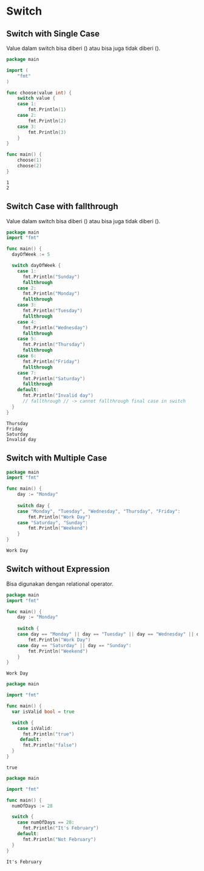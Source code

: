 # Switch

## Switch with Single Case

Value dalam switch bisa diberi () atau bisa juga tidak diberi ().

```go
package main

import (
    "fmt"
)

func choose(value int) {
	switch value {
	case 1:
		fmt.Println(1)
	case 2:
		fmt.Println(2)
	case 3:
		fmt.Println(3)
	}
}

func main() {
	choose(1)
	choose(2)
}
```

```
1
2
```

## Switch Case with fallthrough

Value dalam switch bisa diberi () atau bisa juga tidak diberi ().

```go
package main
import "fmt"

func main() {
  dayOfWeek := 5

  switch dayOfWeek {
    case 1:
      fmt.Println("Sunday")
      fallthrough
    case 2:
      fmt.Println("Monday")
      fallthrough
    case 3:
      fmt.Println("Tuesday")
      fallthrough
    case 4:
      fmt.Println("Wednesday")
      fallthrough
    case 5:
      fmt.Println("Thursday")
      fallthrough
    case 6:
      fmt.Println("Friday")
      fallthrough
    case 7:
      fmt.Println("Saturday")
      fallthrough
    default:
      fmt.Println("Invalid day")
      // fallthrough // -> cannot fallthrough final case in switch
  }
}
```

```
Thursday
Friday
Saturday
Invalid day
```

## Switch with Multiple Case

```go
package main
import "fmt"

func main() {
    day := "Monday"
    
    switch day {
    case "Monday", "Tuesday", "Wednesday", "Thursday", "Friday":
        fmt.Println("Work Day")
    case "Saturday", "Sunday":
        fmt.Println("Weekend")
    }
}
```

```
Work Day
```

## Switch without Expression

Bisa digunakan dengan relational operator.&#x20;

```go
package main
import "fmt"

func main() {
    day := "Monday"
    
    switch {
    case day == "Monday" || day == "Tuesday" || day == "Wednesday" || day == "Thursday" || day == "Friday":
        fmt.Println("Work Day")
    case day == "Saturday" || day == "Sunday":
        fmt.Println("Weekend")
    }
}
```

```
Work Day
```

```go
package main

import "fmt"

func main() {
  var isValid bool = true

  switch {
    case isValid:
      fmt.Println("true")
     default:
      fmt.Println("false")
  }
}
```

```
true
```

```go
package main

import "fmt"

func main() {
  numOfDays := 28

  switch {
    case numOfDays == 28:
      fmt.Println("It's February")
    default:
      fmt.Println("Not February")
  }
}
```

```
It's February
```

